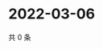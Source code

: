 # 2022-03-06

共 0 条

<!-- BEGIN WEIBO -->
<!-- 最后更新时间 Sun Mar 06 2022 19:00:57 GMT+0800 (China Standard Time) -->

<!-- END WEIBO -->
